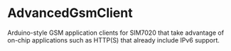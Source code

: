 # AdvancedGsmClient
Arduino-style GSM application clients for SIM7020 that take advantage of on-chip applications such as HTTP(S) that already include IPv6 support.
